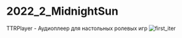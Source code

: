 # 2022_2_MidnightSun
TTRPlayer - Аудиоплеер для настольных ролевых игр
![first_iter](https://ibb.co/LCY5NvQ)

